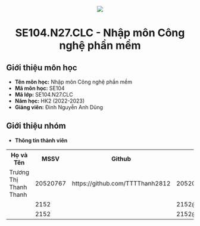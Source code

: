 <p align="center">
   <a href="https://www.uit.edu.vn/">
      <img src="https://i.imgur.com/WmMnSRt.png" border="none">
   </a>
</p>
<h1 align="center">
    SE104.N27.CLC - Nhập môn Công nghệ phần mềm
</h1>

<h2>
   Giới thiệu môn học   
</h2>

- **Tên môn học:** Nhập môn Công nghệ phần mềm 
- **Mã môn học:** SE104
- **Mã lớp:**  SE104.N27.CLC
- **Năm học:** HK2 (2022-2023)
- **Giảng viên:** Đinh Nguyễn Anh Dũng

<h2>
   Giới thiệu nhóm
</h2>

- **Thông tin thành viên** 

<table align="center">
      <tr>
       <th>Họ và Tên</th>
       <th>MSSV</th>
       <th>Github</th>
       <th>Email</th>
      </tr>
      <tr>
       <td>Trương Thị Thanh Thanh</td>
       <td>20520767</td>
       <td>https://github.com/TTTThanh2812</td>
       <td>20520767@gm.uit.edu.vn</td>  
      </tr>
      <tr>
       <td></td>
       <td>2152</td>
       <td></td>
       <td>2152@gm.uit.edu.vn</td>  
      </tr>
      <tr>
       <td></td>
       <td>2152</td>
       <td></td>
       <td>2152@gm.uit.edu.vn</td>  
      </tr>
</table>
